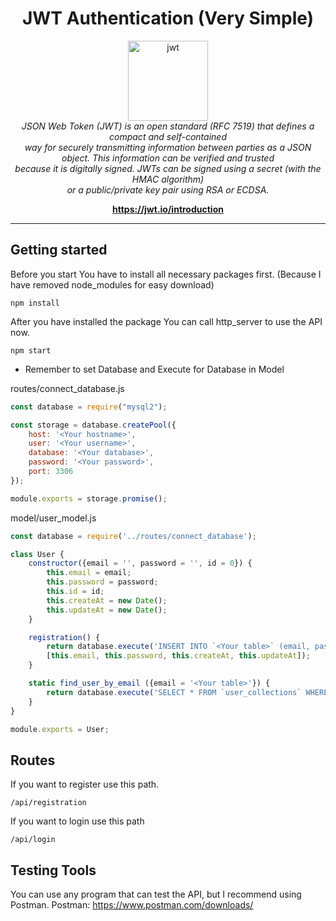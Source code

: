 <h1 align="center">JWT Authentication (Very Simple)</h1>

<p align="center">
  <img src="https://jwt.io/img/pic_logo.svg" alt="jwt" with="128" height="128" /><br>
  <i>
    JSON Web Token (JWT) is an open standard (RFC 7519) that defines a compact and self-contained <br> way for securely transmitting information between parties as a JSON object. This information can be verified and trusted <br>because it is digitally signed. JWTs can be signed using a secret (with the HMAC algorithm) <br>or a public/private key pair using RSA or ECDSA.
  </i>
</p>

<p align="center">
  <a href="https://jwt.io/introduction"><strong>https://jwt.io/introduction</strong></a>
</p>

<hr>

## Getting started

Before you start You have to install all necessary packages first. (Because I have removed node_modules for easy download)

```
npm install
```

After you have installed the package You can call http_server to use the API now.

```
npm start
```


* Remember to set Database and Execute for Database in Model

routes/connect_database.js
```js
const database = require("mysql2");

const storage = database.createPool({
    host: '<Your hostname>',
    user: '<Your username>',
    database: '<Your database>',
    password: '<Your password>',
    port: 3306
});

module.exports = storage.promise();
```

model/user_model.js
```js
const database = require('../routes/connect_database');

class User {
    constructor({email = '', password = '', id = 0}) {
        this.email = email;
        this.password = password;
        this.id = id;
        this.createAt = new Date();
        this.updateAt = new Date();
    }

    registration() {
        return database.execute('INSERT INTO `<Your table>` (email, password, createAt, updateAt) VALUES(?, ?, ?, ?)',
        [this.email, this.password, this.createAt, this.updateAt]);
    }

    static find_user_by_email ({email = '<Your table>'}) {
        return database.execute('SELECT * FROM `user_collections` WHERE user_collections.email = ?', [email]);
    }
}

module.exports = User;
```

## Routes

If you want to register use this path.

```
/api/registration
```

If you want to login use this path

```
/api/login
```

## Testing Tools

You can use any program that can test the API, but I recommend using Postman.
Postman: https://www.postman.com/downloads/
